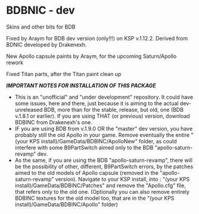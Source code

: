 # BDBNIC - dev 
Skins and other bits for BDB 

Fixed by Araym for BDB dev version (only!!!) on KSP v.1.12.2. Derived from BDNIC developed by Drakenexh.

New Apollo capsule paints by Araym, for the upcoming Saturn/Apollo rework

Fixed Titan parts, after the Titan paint clean up

***IMPORTANT NOTES FOR INSTALLATION OF THIS PACKAGE***
- This is an "unofficial" and "under development" repository. It could have some issues, here and there, just because it is aiming to the actual dev-unreleased BDB, more than for the stable, release, but old, one (BDB v.1.8.1 or earlier). If you are using THAT (or previous) version, download BDBINC from Drakenexh's one.
- IF you are using BDB from v.1.9.0 OR the "master" dev version, you have probably still the old Apollo in your game. Remove eventually the entire "(your KPS install)/GameData/BDBINC/ApolloNew" folder, as could interfere with some B9PartSwitch aimed only to the BDB "apollo-saturn-revamp" dev.
- As the same, if you are using the BDB "apollo-saturn-revamp", there will be the possibility of other, different, B9PartSwitch errors, by the patches aimed to the old models of Apollo capsule (removed in the "apollo-saturn-revamp" version). Navigate to your KSP install, into : "(your KPS install)/GameData/BDBINC/Patches" and remove the "Apollo.cfg" file, that refers only to the old one. (Optionally you can also remove entirely BDBINC textures for the old model too, that are in the "(your KPS install)/GameData/BDBINC/Apollo" folder)
